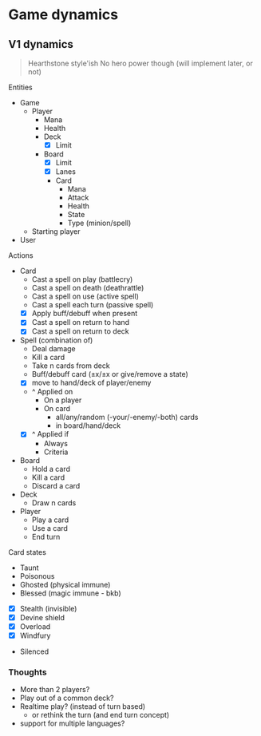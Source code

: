 # Game dynamics

## V1 dynamics
> Hearthstone style'ish
> No hero power though (will implement later, or not)

Entities
  - Game
    - Player
      - Mana
      - Health
      - Deck
        - [x] Limit
      - Board
        - [x] Limit
        - [x] Lanes
        - Card
          - Mana
          - Attack
          - Health
          - State
          - Type (minion/spell)
    - Starting player
  - User

Actions
  - Card
    - Cast a spell on play (battlecry)
    - Cast a spell on death (deathrattle)
    - Cast a spell on use (active spell)
    - Cast a spell each turn (passive spell)
    - [x] Apply buff/debuff when present
    - [x] Cast a spell on return to hand
    - [x] Cast a spell on return to deck
  - Spell (combination of)
    - Deal damage
    - Kill a card
    - Take n cards from deck
    - Buff/debuff card (±x/±x or give/remove a state)
    - [x] move to hand/deck of player/enemy
    - ^ Applied on
      - On a player
      - On card
        - all/any/random (-your/-enemy/-both) cards
        - in board/hand/deck
    - [x] ^ Applied if
      - Always
      - Criteria
  - Board
    - Hold a card
    - Kill a card
    - Discard a card
  - Deck
    - Draw n cards
  - Player
    - Play a card
    - Use a card
    - End turn

Card states
  - Taunt
  - Poisonous
  - Ghosted (physical immune)
  - Blessed (magic immune - bkb)
  - [x] Stealth (invisible)
  - [x] Devine shield
  - [x] Overload
  - [x] Windfury
  - Silenced

### Thoughts
- More than 2 players?
- Play out of a common deck?
- Realtime play? (instead of turn based)
  - or rethink the turn (and end turn concept)
- support for multiple languages?
